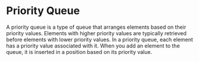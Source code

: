 # Priority Queue

A priority queue is a type of queue that arranges elements based on their priority values. Elements with higher priority values are typically retrieved before elements with lower priority values.
In a priority queue, each element has a priority value associated with it. When you add an element to the queue, it is inserted in a position based on its priority value.
